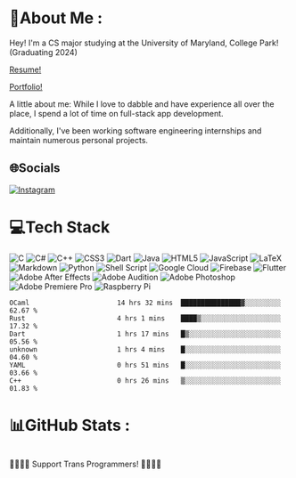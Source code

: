 <h1 id="-about-me-">💫About Me :</h1>
<p>Hey! I&#39;m a CS major studying at the University of Maryland, College Park!   (Graduating 2024)</p>
<p><a href="https://docs.google.com/document/d/1n-n4R1PVXHiHazHO0s1skdxgtIKX8pxj/edit?usp=sharing&ouid=112454999915562396127&rtpof=true&sd=true" target="_blank" rel="noopener noreferrer">Resume!</a></p>
<p><a href="https://portfolio-unrealjune.vercel.app/" target="_blank" rel="noopener noreferrer">Portfolio!</a></p>

<p>A little about me: While I love to dabble and have experience all over the place, I spend a lot of time on full-stack app development.</p>
<p>Additionally, I've been working software engineering internships and maintain numerous personal projects. </p>


<h2 id="-socials">🌐Socials</h2>
<p><a href="https://instagram.com/unrealJune"><img src="https://img.shields.io/badge/Instagram-%23E4405F.svg?logo=Instagram&amp;logoColor=white" alt="Instagram"></a> </p>
<h1 id="-tech-stack">💻Tech Stack</h1>
<p><img src="https://img.shields.io/badge/c-%2300599C.svg?style=for-the-badge&amp;logo=c&amp;logoColor=white" alt="C"> <img src="https://img.shields.io/badge/c%23-%23239120.svg?style=for-the-badge&amp;logo=c-sharp&amp;logoColor=white" alt="C#"> <img src="https://img.shields.io/badge/c++-%2300599C.svg?style=for-the-badge&amp;logo=c%2B%2B&amp;logoColor=white" alt="C++"> <img src="https://img.shields.io/badge/css3-%231572B6.svg?style=for-the-badge&amp;logo=css3&amp;logoColor=white" alt="CSS3"> <img src="https://img.shields.io/badge/dart-%230175C2.svg?style=for-the-badge&amp;logo=dart&amp;logoColor=white" alt="Dart"> <img src="https://img.shields.io/badge/java-%23ED8B00.svg?style=for-the-badge&amp;logo=java&amp;logoColor=white" alt="Java"> <img src="https://img.shields.io/badge/html5-%23E34F26.svg?style=for-the-badge&amp;logo=html5&amp;logoColor=white" alt="HTML5"> <img src="https://img.shields.io/badge/javascript-%23323330.svg?style=for-the-badge&amp;logo=javascript&amp;logoColor=%23F7DF1E" alt="JavaScript"> <img src="https://img.shields.io/badge/latex-%23008080.svg?style=for-the-badge&amp;logo=latex&amp;logoColor=white" alt="LaTeX"> <img src="https://img.shields.io/badge/markdown-%23000000.svg?style=for-the-badge&amp;logo=markdown&amp;logoColor=white" alt="Markdown"> <img src="https://img.shields.io/badge/python-3670A0?style=for-the-badge&amp;logo=python&amp;logoColor=ffdd54" alt="Python"> <img src="https://img.shields.io/badge/shell_script-%23121011.svg?style=for-the-badge&amp;logo=gnu-bash&amp;logoColor=white" alt="Shell Script"> <img src="https://img.shields.io/badge/Google%20Cloud-%234285F4.svg?style=for-the-badge&amp;logo=google-cloud&amp;logoColor=white" alt="Google Cloud"> <img src="https://img.shields.io/badge/firebase-%23039BE5.svg?style=for-the-badge&amp;logo=firebase" alt="Firebase"> <img src="https://img.shields.io/badge/Flutter-%2302569B.svg?style=for-the-badge&amp;logo=Flutter&amp;logoColor=white" alt="Flutter"> <img src="https://img.shields.io/badge/Adobe%20After%20Effects-9999FF.svg?style=for-the-badge&amp;logo=Adobe%20After%20Effects&amp;logoColor=white" alt="Adobe After Effects"> <img src="https://img.shields.io/badge/Adobe%20Audition-9999FF.svg?style=for-the-badge&amp;logo=Adobe%20Audition&amp;logoColor=white" alt="Adobe Audition"> <img src="https://img.shields.io/badge/adobephotoshop-%2331A8FF.svg?style=for-the-badge&amp;logo=adobephotoshop&amp;logoColor=white" alt="Adobe Photoshop"> <img src="https://img.shields.io/badge/Adobe%20Premiere%20Pro-9999FF.svg?style=for-the-badge&amp;logo=Adobe%20Premiere%20Pro&amp;logoColor=white" alt="Adobe Premiere Pro"> <img src="https://img.shields.io/badge/-RaspberryPi-C51A4A?style=for-the-badge&amp;logo=Raspberry-Pi" alt="Raspberry Pi"></p>

<!--START_SECTION:waka-->

```text
OCaml                      14 hrs 32 mins  ███████████████▓░░░░░░░░░   62.67 %
Rust                       4 hrs 1 mins    ████▒░░░░░░░░░░░░░░░░░░░░   17.32 %
Dart                       1 hrs 17 mins   █▒░░░░░░░░░░░░░░░░░░░░░░░   05.56 %
unknown                    1 hrs 4 mins    █░░░░░░░░░░░░░░░░░░░░░░░░   04.60 %
YAML                       0 hrs 51 mins   █░░░░░░░░░░░░░░░░░░░░░░░░   03.66 %
C++                        0 hrs 26 mins   ▒░░░░░░░░░░░░░░░░░░░░░░░░   01.83 %
```

<!--END_SECTION:waka-->

<h1 id="-github-stats-">📊GitHub Stats :</h1>
<p><img src="https://github-readme-stats.vercel.app/api?username=unrealJune&amp;theme=material-palenight&amp;hide_border=true&amp;include_all_commits=true&amp;count_private=true" alt=""><br/>
<img src="https://github-readme-streak-stats.herokuapp.com/?user=unrealJune&amp;theme=material-palenight&amp;hide_border=true" alt=""><br/>
<img src="https://github-readme-stats.vercel.app/api/top-langs/?username=unrealJune&amp;theme=material-palenight&amp;hide_border=true&amp;include_all_commits=true&amp;count_private=true&amp;layout=compact" alt=""></p>
<p> 🏳️‍⚧️🏳️‍⚧️ Support Trans Programmers! 🏳️‍⚧️🏳️‍⚧️ </p>
